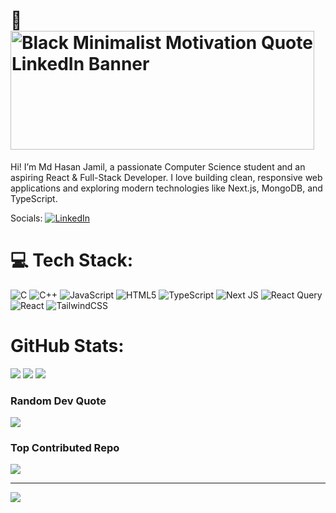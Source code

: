 
# 💫<img width="486" height="190" alt="Black Minimalist Motivation Quote LinkedIn Banner" src="https://github.com/user-attachments/assets/2329d2f8-4d49-4b1c-9167-3c30e81f5fd7" />

Hi! I’m Md Hasan Jamil, a passionate Computer Science student and an aspiring React & Full-Stack Developer. I love building clean, responsive web applications and exploring modern technologies like Next.js, MongoDB, and TypeScript.

Socials:
[![LinkedIn](https://img.shields.io/badge/LinkedIn-%230077B5.svg?logo=linkedin&logoColor=white)](https://linkedin.com/in/md-hasan-jamil-293506308) 

# 💻 Tech Stack:
![C](https://img.shields.io/badge/c-%2300599C.svg?style=for-the-badge&logo=c&logoColor=white) ![C++](https://img.shields.io/badge/c++-%2300599C.svg?style=for-the-badge&logo=c%2B%2B&logoColor=white) ![JavaScript](https://img.shields.io/badge/javascript-%23323330.svg?style=for-the-badge&logo=javascript&logoColor=%23F7DF1E) ![HTML5](https://img.shields.io/badge/html5-%23E34F26.svg?style=for-the-badge&logo=html5&logoColor=white) ![TypeScript](https://img.shields.io/badge/typescript-%23007ACC.svg?style=for-the-badge&logo=typescript&logoColor=white) ![Next JS](https://img.shields.io/badge/Next-black?style=for-the-badge&logo=next.js&logoColor=white) ![React Query](https://img.shields.io/badge/-React%20Query-FF4154?style=for-the-badge&logo=react%20query&logoColor=white) ![React](https://img.shields.io/badge/react-%2320232a.svg?style=for-the-badge&logo=react&logoColor=%2361DAFB) ![TailwindCSS](https://img.shields.io/badge/tailwindcss-%2338B2AC.svg?style=for-the-badge&logo=tailwind-css&logoColor=white)

# GitHub Stats:
![](https://github-readme-stats.vercel.app/api?username=j-ami-l&theme=dark&hide_border=false&include_all_commits=false&count_private=false)
![](https://nirzak-streak-stats.vercel.app/?user=j-ami-l&theme=dark&hide_border=false)
![](https://github-readme-stats.vercel.app/api/top-langs/?username=j-ami-l&theme=dark&hide_border=false&include_all_commits=false&count_private=false&layout=compact)

###  Random Dev Quote
![](https://quotes-github-readme.vercel.app/api?type=horizontal&theme=radical)

###  Top Contributed Repo
![](https://github-contributor-stats.vercel.app/api?username=j-ami-l&limit=5&theme=transparent&combine_all_yearly_contributions=true)

---
[![](https://visitcount.itsvg.in/api?id=j-ami-l&icon=1&color=3)](https://visitcount.itsvg.in)

<!-- Proudly created with GPRM ( https://gprm.itsvg.in ) -->
